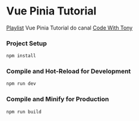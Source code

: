 # Vue Pinia Tutorial

[Playlist](https://www.youtube.com/playlist?list=PL6tf8fRbavl218Hl6bHbrd5vJyOVwVswX) Vue Pinia Tutorial do canal [Code With Tony](https://www.youtube.com/@codewithtonyofficial)

### Project Setup

```sh
npm install
```

### Compile and Hot-Reload for Development

```sh
npm run dev
```

### Compile and Minify for Production

```sh
npm run build
```